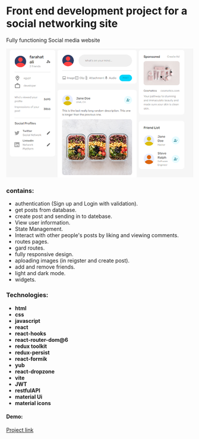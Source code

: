 # Front end development project for a social networking site

Fully functioning Social media website

![home image](https://github.com/fasdjkherig/socialmedia-website/blob/main/client/public/4.png)

### contains:

- authentication (Sign up and Login with validation).
- get posts from database.
- create post and sending in to datebase.
- View user information.
- State Management.
- Interact with other people's posts by liking and viewing comments.
- routes pages.
- gard routes.
- fully responsive design.
- aploading images (in reigster and create post).
- add and remove friends.
- light and dark mode.
- widgets.

### Technologies:

- **html**
- **css**
- **javascript**
- **react**
- **react-hooks**
- **react-router-dom@6**
- **redux toolkit**
- **redux-persist**
- **react-formik**
- **yub**
- **react-dropzone**
- **vite**
- **JWT**
- **restfulAPI**
- **material Ui**
- **material icons**

#### Demo:

[Project link](https://sociality-eta.vercel.app/)
